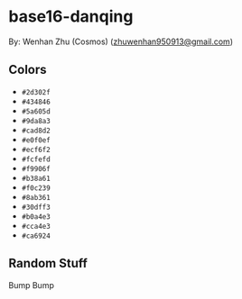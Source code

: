# base16-danqing

By: Wenhan Zhu (Cosmos) (zhuwenhan950913@gmail.com)

## Colors

* `#2d302f`
* `#434846`
* `#5a605d`
* `#9da8a3`
* `#cad8d2`
* `#e0f0ef`
* `#ecf6f2`
* `#fcfefd`
* `#f9906f`
* `#b38a61`
* `#f0c239`
* `#8ab361`
* `#30dff3`
* `#b0a4e3`
* `#cca4e3`
* `#ca6924`

## Random Stuff

Bump
Bump
